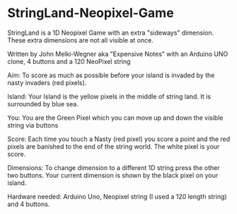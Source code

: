 # StringLand-Neopixel-Game
  StringLand is a 1D Neopixel Game with an extra "sideways" dimension. These extra dimensions are not all visible at once.
  
  Written by John Melki-Wegner aka "Expensive Notes" with an Arduino UNO clone, 4 buttons and a 120 NeoPixel string
  
  Aim: To score as much as possible before your island is invaded by the nasty invaders (red pixels). 
  
  Island: Your Island is the yellow pixels in the middle of string land. It is surrounded by blue sea.
  
  You: You are the Green Pixel which you can move up and down the visible string via buttons 
  
  Score: Each time you touch a Nasty (red pixel) you score a point and the red pixels are banished to the end of the string world. The white pixel is your score.
  
  Dimensions: To change dimension to a different 1D string press the other two buttons. Your current dimension is shown by the black pixel on your island.
  
  Hardware needed: Arduino Uno, Neopixel string (I used a 120 length string) and 4 buttons.
